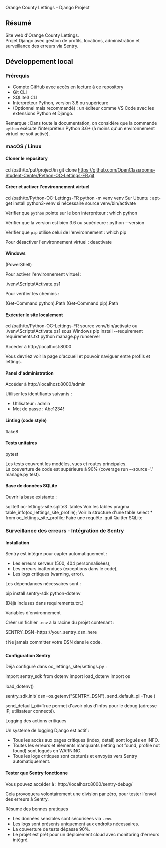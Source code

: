 Orange County Lettings - Django Project

## Résumé

Site web d'Orange County Lettings.  
Projet Django avec gestion de profils, locations, administration et surveillance des erreurs via Sentry.

## Développement local

### Prérequis

- Compte GitHub avec accès en lecture à ce repository
- Git CLI
- SQLite3 CLI
- Interpréteur Python, version 3.6 ou supérieure
- (Optionnel mais recommandé) : un éditeur comme VS Code avec les extensions Python et Django.

Remarque :
Dans toute la documentation, on considère que la commande `python` exécute l'interpréteur Python 3.6+ (à moins qu'un environnement virtuel ne soit activé).

### macOS / Linux

#### Cloner le repository

cd /path/to/put/project/in
git clone https://github.com/OpenClassrooms-Student-Center/Python-OC-Lettings-FR.git

#### Créer et activer l'environnement virtuel

cd /path/to/Python-OC-Lettings-FR
python -m venv venv
Sur Ubuntu : apt-get install python3-venv si nécessaire
source venv/bin/activate

Vérifier que `python` pointe sur le bon interpréteur :
which python

Vérifier que la version est bien 3.6 ou supérieure :
python --version

Vérifier que `pip` utilise celui de l'environnement :
which pip

Pour désactiver l'environnement virtuel :
deactivate

#### Windows 

(PowerShell)

Pour activer l'environnement virtuel :

.\venv\Scripts\Activate.ps1

Pour vérifier les chemins :

(Get-Command python).Path
(Get-Command pip).Path

#### Exécuter le site localement

cd /path/to/Python-OC-Lettings-FR
source venv/bin/activate  ou .\venv\Scripts\Activate.ps1 sous Windows
pip install --requirement requirements.txt
python manage.py runserver

Accéder à http://localhost:8000

Vous devriez voir la page d'accueil et pouvoir naviguer entre profils et lettings.

#### Panel d'administration

Accéder à http://localhost:8000/admin

Utiliser les identifiants suivants :
- Utilisateur : admin
- Mot de passe : Abc1234!

#### Linting (code style)

flake8

#### Tests unitaires

pytest

Les tests couvrent les modèles, vues et routes principales.  
La couverture de code est supérieure à 90% (coverage run --source='.' manage.py test).

#### Base de données SQLite

Ouvrir la base existante :

sqlite3 oc-lettings-site.sqlite3
.tables                   Voir les tables
pragma table_info(oc_lettings_site_profile);   Voir la structure d'une table
select * from oc_lettings_site_profile;         Faire une requête
.quit                    Quitter SQLite

### Surveillance des erreurs - Intégration de Sentry

#### Installation

Sentry est intégré pour capter automatiquement :
- Les erreurs serveur (500, 404 personnalisées),
- Les erreurs inattendues (exceptions dans le code),
- Les logs critiques (warning, error).

Les dépendances nécessaires sont :

pip install sentry-sdk python-dotenv

(Déjà incluses dans requirements.txt.)

Variables d'environnement

Créer un fichier `.env` à la racine du projet contenant :

SENTRY_DSN=https://your_sentry_dsn_here

❗ Ne jamais committer votre DSN dans le code.

#### Configuration Sentry

Déjà configuré dans oc_lettings_site/settings.py :

import sentry_sdk
from dotenv import load_dotenv
import os

load_dotenv()

sentry_sdk.init(
    dsn=os.getenv("SENTRY_DSN"),
    send_default_pii=True
)

send_default_pii=True permet d'avoir plus d'infos pour le debug (adresse IP, utilisateur connecté).

Logging des actions critiques

Un système de logging Django est actif :
- Tous les accès aux pages critiques (index, detail) sont logués en INFO.
- Toutes les erreurs et éléments manquants (letting not found, profile not found) sont logués en WARNING.
- Tous les logs critiques sont capturés et envoyés vers Sentry automatiquement.

#### Tester que Sentry fonctionne

Vous pouvez accéder à :
http://localhost:8000/sentry-debug/


Cela provoquera volontairement une division par zéro, pour tester l'envoi des erreurs à Sentry.

Résumé des bonnes pratiques

- Les données sensibles sont sécurisées via `.env`.
- Les logs sont présents uniquement aux endroits nécessaires.
- La couverture de tests dépasse 90%.
- Le projet est prêt pour un déploiement cloud avec monitoring d'erreurs intégré.